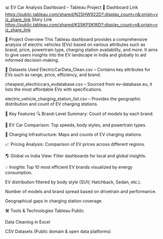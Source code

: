 📊 EV Car Analysis Dashboard – Tableau Project
🔗 Dashboard Link
https://public.tableau.com/shared/N2SHW922D?:display_count=n&:origin=viz_share_link
Story Link 
https://public.tableau.com/shared/KS5KPSKWD?:display_count=n&:origin=viz_share_link


📌 Project Overview
This Tableau dashboard provides a comprehensive analysis of electric vehicles (EVs) based on various attributes such as brand, price, powertrain type, charging station availability, and more. It aims to give users insights into the EV landscape in India and globally to aid informed decision-making.

📁 Datasets Used
ElectricCarData_Clean.csv – Contains key attributes for EVs such as range, price, efficiency, and brand.

cheapest_electriccars_evdatabase.csv – Sourced from ev-database.eu, it lists the most affordable EVs with specifications.

electric_vehicle_charging_station_list.csv – Provides the geographic distribution and count of EV charging stations.

🧩 Key Features
🔍 Brand-Level Summary: Count of models by each brand.

🚗 EV Car Comparison: Top speeds, body styles, and powertrain types.

📍 Charging Infrastructure: Maps and counts of EV charging stations.

📈 Pricing Analysis: Comparison of EV prices across different regions.

🌎 Global vs India View: Filter dashboards for local and global insights.

💡 Insights
Top 10 most efficient EV brands visualized by energy consumption.

EV distribution filtered by body style (SUV, Hatchback, Sedan, etc.).

Number of models and brand spread based on drivetrain and performance.

Geographical gaps in charging station coverage.

🛠 Tools & Technologies
Tableau Public

Data Cleaning in Excel

CSV Datasets (Public domain & open data platforms)

